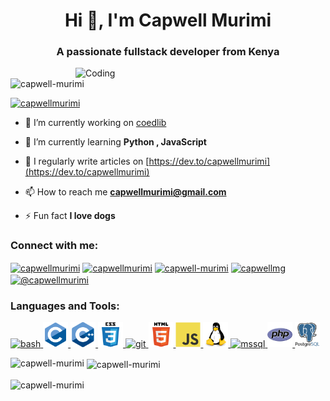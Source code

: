 <h1 align="center">Hi 👋, I'm Capwell Murimi</h1>
<h3 align="center">A passionate fullstack developer from Kenya</h3>
<img align="right" alt="Coding" width="400" src="https://cdn.dribbble.com/users/1162077/screenshots/3848914/programmer.gif">
<p align="left"> <img src="https://komarev.com/ghpvc/?username=capwell-murimi&label=Profile%20views&color=0e75b6&style=flat" alt="capwell-murimi" /> </p>

<p align="left"> <a href="https://twitter.com/capwellmurimi" target="blank"><img src="https://img.shields.io/twitter/follow/capwellmurimi?logo=twitter&style=for-the-badge" alt="capwellmurimi" /></a> </p>

- 🔭 I’m currently working on [coedlib](https://coedlib.netlify.app/)

- 🌱 I’m currently learning **Python , JavaScript**

- 📝 I regularly write articles on [https://dev.to/capwellmurimi](https://dev.to/capwellmurimi)

- 📫 How to reach me **capwellmurimi@gmail.com**

- ⚡ Fun fact **I love dogs**

<h3 align="left">Connect with me:</h3>
<p align="left">
<a href="https://dev.to/capwellmurimi" target="blank"><img align="center" src="https://raw.githubusercontent.com/rahuldkjain/github-profile-readme-generator/master/src/images/icons/Social/devto.svg" alt="capwellmurimi" height="30" width="40" /></a>
<a href="https://twitter.com/capwellmurimi" target="blank"><img align="center" src="https://raw.githubusercontent.com/rahuldkjain/github-profile-readme-generator/master/src/images/icons/Social/twitter.svg" alt="capwellmurimi" height="30" width="40" /></a>
<a href="https://linkedin.com/in/capwell-murimi" target="blank"><img align="center" src="https://raw.githubusercontent.com/rahuldkjain/github-profile-readme-generator/master/src/images/icons/Social/linked-in-alt.svg" alt="capwell-murimi" height="30" width="40" /></a>
<a href="https://instagram.com/capwellmg" target="blank"><img align="center" src="https://raw.githubusercontent.com/rahuldkjain/github-profile-readme-generator/master/src/images/icons/Social/instagram.svg" alt="capwellmg" height="30" width="40" /></a>
<a href="https://medium.com/@capwellmurimi" target="blank"><img align="center" src="https://raw.githubusercontent.com/rahuldkjain/github-profile-readme-generator/master/src/images/icons/Social/medium.svg" alt="@capwellmurimi" height="30" width="40" /></a>
</p>

<h3 align="left">Languages and Tools:</h3>
<p align="left"> <a href="https://www.gnu.org/software/bash/" target="_blank" rel="noreferrer"> <img src="https://www.vectorlogo.zone/logos/gnu_bash/gnu_bash-icon.svg" alt="bash" width="40" height="40"/> </a> <a href="https://www.cprogramming.com/" target="_blank" rel="noreferrer"> <img src="https://raw.githubusercontent.com/devicons/devicon/master/icons/c/c-original.svg" alt="c" width="40" height="40"/> </a> <a href="https://www.w3schools.com/cpp/" target="_blank" rel="noreferrer"> <img src="https://raw.githubusercontent.com/devicons/devicon/master/icons/cplusplus/cplusplus-original.svg" alt="cplusplus" width="40" height="40"/> </a> <a href="https://www.w3schools.com/css/" target="_blank" rel="noreferrer"> <img src="https://raw.githubusercontent.com/devicons/devicon/master/icons/css3/css3-original-wordmark.svg" alt="css3" width="40" height="40"/> </a> <a href="https://git-scm.com/" target="_blank" rel="noreferrer"> <img src="https://www.vectorlogo.zone/logos/git-scm/git-scm-icon.svg" alt="git" width="40" height="40"/> </a> <a href="https://www.w3.org/html/" target="_blank" rel="noreferrer"> <img src="https://raw.githubusercontent.com/devicons/devicon/master/icons/html5/html5-original-wordmark.svg" alt="html5" width="40" height="40"/> </a> <a href="https://developer.mozilla.org/en-US/docs/Web/JavaScript" target="_blank" rel="noreferrer"> <img src="https://raw.githubusercontent.com/devicons/devicon/master/icons/javascript/javascript-original.svg" alt="javascript" width="40" height="40"/> </a> <a href="https://www.linux.org/" target="_blank" rel="noreferrer"> <img src="https://raw.githubusercontent.com/devicons/devicon/master/icons/linux/linux-original.svg" alt="linux" width="40" height="40"/> </a> <a href="https://www.microsoft.com/en-us/sql-server" target="_blank" rel="noreferrer"> <img src="https://www.svgrepo.com/show/303229/microsoft-sql-server-logo.svg" alt="mssql" width="40" height="40"/> </a> <a href="https://www.php.net" target="_blank" rel="noreferrer"> <img src="https://raw.githubusercontent.com/devicons/devicon/master/icons/php/php-original.svg" alt="php" width="40" height="40"/> </a> <a href="https://www.postgresql.org" target="_blank" rel="noreferrer"> <img src="https://raw.githubusercontent.com/devicons/devicon/master/icons/postgresql/postgresql-original-wordmark.svg" alt="postgresql" width="40" height="40"/> </a> </p>

<p><img align="left" src="https://github-readme-stats.vercel.app/api/top-langs?username=capwell-murimi&show_icons=true&locale=en&layout=compact" alt="capwell-murimi" /></p>

<p>&nbsp;<img align="center" src="https://github-readme-stats.vercel.app/api?username=capwell-murimi&show_icons=true&locale=en" alt="capwell-murimi" /></p>

<p><img align="center" src="https://github-readme-streak-stats.herokuapp.com/?user=capwell-murimi&" alt="capwell-murimi" /></p>
